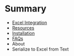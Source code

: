 # Summary

* [Excel Integration](README.md)
* [Resources](resources.md)
* [Installation](installation.md)
* [FAQs](faqs.md)
* About
* Serialize to Excel from Text

